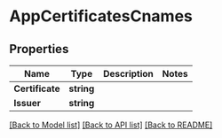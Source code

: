 # AppCertificatesCnames

## Properties
Name | Type | Description | Notes
------------ | ------------- | ------------- | -------------
**Certificate** | **string** |  | 
**Issuer** | **string** |  | 

[[Back to Model list]](../README.md#documentation-for-models) [[Back to API list]](../README.md#documentation-for-api-endpoints) [[Back to README]](../README.md)


